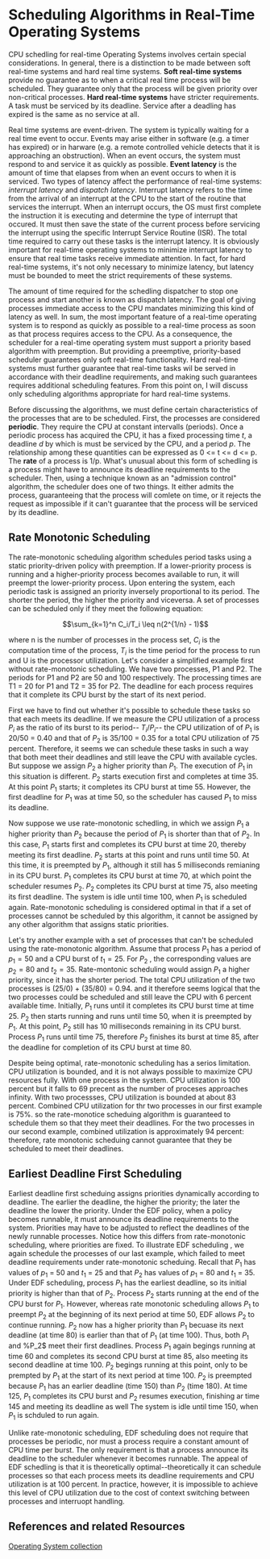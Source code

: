 #  Scheduling Algorithms in Real-Time Operating Systems

CPU schedling for real-time Operating Systems involves certain special considerations. In general, there is a distinction to be made between soft real-time systems and hard real time systems. **Soft real-time systems** provide no guarantee as to when a critical real time process will  be scheduled.  They guarantee only that the process will be given priority over non-critical processes. **Hard real-time systems** have stricter requirements. A task must be serviced by its deadline. Service after a deadling has expired is the same as no service at all.

Real time systems are event-driven. The system is typically waiting for a real time event to occur. Events may arise either in software (e.g. a timer has expired) or in harware (e.g.  a remote controlled vehicle detects that it is approaching an obstruction). When an event occurs, the system must respond to and service it as quickly as possible. **Event latency**  is the amount of time that elapses from when an event occurs to when it is serviced.  Two types of latency affect the performance of real-time systems: *interrupt latency* and *dispatch latency*.  Interrupt latency refers to the time from the arrival of an interrupt at the CPU to the start of the routine that services the interrupt. When an interrupt occurs, the OS must first complete the instruction it is executing and determine the type of interrupt that occured. It must then save the state of the current process before servicing the interrupt using the specific Interrupt Service Routine (ISR).  The total time required to carry out these tasks is the interrupt latency. It is obviously important for real-time operating systems to minimize interrupt latency to ensure that real time tasks receive immediate attention. In fact, for hard real-time systems, it's not only necessary to minimize latency, but latency must be bounded to meet the strict requirements of these systems.

The amount of time required for the schedling dispatcher to stop one process and start another is known as dispatch latency. The goal of giving processes immediate access to the CPU mandates minimizing this kind of latency as well. In sum, the most important feature of a real-time operating system is to respond as quickly as possible to a real-time process as soon as that process requires access to the CPU. As a consequence,  the scheduler for a real-time operating system must support a priority based algorithm with preemption. But providing  a preemptive, priority-based scheduler guarantees only soft real-time functionality. Hard real-time systems must further guarantee that real-time tasks wil be served in accordance with their deadline requirements, and making such guarantees requires additional scheduling features. From this point on, I will discuss only scheduling algorithms appropriate  for hard real-time systems.

Before discussing the algorithms,  we must define certain characteristics  of the processes that are to be scheduled. First, the processes are considered **periodic**. They require the CPU at constant intervalls (periods). Once a periodic process has acquired the CPU, it has a fixed processing time *t*, a deadline *d* by which is must be serviced by the CPU, and a period *p*. The relationship among these quantities can be expressed as 0 <= t <= d <= p.  The **rate** of a process is 1/p.  What's unusual about this form of schedling is a process might have to announce its deadline requirements to the scheduler. Then, using a technique known as an "admission control" algorithm, the scheduler does one of two things. It either admits the process, guaranteeing that the process will comlete on time, or it rejects the request as impossible if it can't guarantee that the process will be serviced by its deadline.

## Rate Monotonic Scheduling

The rate-monotonic scheduling algorithm schedules period tasks using a static priority-driven policy with preemption. If a lower-priority process is running and a higher-priority process becomes available to run, it will preempt the lower-priority process. Upon entering the system, each periodic task is assigned an priority inversely proportional to its period. The shorter the period, the higher the priority and viceversa. A set of processes can be scheduled only if they meet the following equation:

```math
\sum_{k=1}^n C_i/T_i \leq n(2^{1/n} - 1)
```
where n is the number of processes in the process set, $C_i$ is the computation time of the process, $T_i$ is the time period for the process to run and U is the processor utilization. Let's consider a simplified example first without rate-monotonic scheduling.  We have two processes, P1 and P2. The periods for P1 and P2 are 50 and 100 respectively. The processing times are T1 = 20 for P1 and T2 = 35 for P2. The deadline for each process requires that it complete its CPU burst by the start of its next period.

First we have to find out whether it's possible to schedule these tasks so that each meets its deadline. If we measure  the CPU utilization of a process $P_i$ as the ratio of its burst to its period-- $T_i/P_i$-- the CPU utilization of  of $P_1$ is 20/50 = 0.40 and that of $P_2$ is 35/100 = 0.35 for a total CPU utilization of 75 percent. Therefore, it seems we can schedule these tasks in such a way that both meet their deadlines and still leave the CPU with available cycles. But suppose we assign $P_2$ a higher priority than $P_1$. The execution of $P_1$ in this situation is different. $P_2$ starts execution first and completes at time 35.  At this point $P_1$ starts; it completes its CPU burst at time 55. However, the first deadline for $P_1$  was at time 50, so the scheduler has caused $P_1$ to miss its deadline.

Now suppose we use rate-monotonic schedling, in which we assign $P_1$ a higher priority than $P_2$  because the period of $P_1$ is shorter than that of $P_2$. In this case, $P_1$ starts first and completes its CPU burst at time 20, thereby meeting its first deadline. $P_2$ starts at this point and  runs until time 50. At this time, it is preempted by $P_1$, although it still has 5 milliseconds remianing in its CPU burst. $P_1$  completes its CPU burst at time 70, at which point the scheduler resumes $P_2$. $P_2$  completes its CPU burst at time 75, also meeting its first deadline. The system is idle until time 100, when $P_1$ is scheduled again. Rate-monotonic scheduling is considered optimal in that if a set of processes cannot be  scheduled by this algorithm, it cannot be assigned by any other algorithm that assigns static priorities.

Let's try another example with a set of processes that can't be scheduled using the rate-monotonic algorithm. Assume that process $P_1$  has a period of $p_1 = 50$  and a CPU burst of $t_1=25$. For $P_2$ , the corresponding values are $p_2=80$ and $t_2=35$. Rate-montonic scheduling would assign $P_1$ a higher priority, since it has the shorter period. The total CPU utilization of the two processes is (25/0) + (35/80) = 0.94. and it therefore seems logical that the two processes could be scheduled and still leave the CPU with 6 percent available time. Initially, $P_1$  runs until it completes its CPU burst time at time 25. $P_2$ then starts running and runs until time 50, when it is preempted by $P_1$. At this point, $P_2$ still has 10 milliseconds remaining in its CPU burst. Process $P_1$ runs until time 75, therefore $P_2$ finishes its burst at time 85, after the deadline for completion of its CPU burst at time 80.

Despite being optimal, rate-monotonic scheduling has a serios limitation. CPU utilization is bounded, and it is not always possible to maximize CPU resources fully. With one process in the system. CPU utilization is 100 percent but it falls to 69 precent as the number of proceses approaches infinity. With two processses, CPU utilization is bounded at about 83 percent. Combined CPU utilization for thr two processes in our first example  is 75%. so the rate-monotice scheduing algorithm is guaranteed to schedule them  so that they meet their deadlines. For the two processes in our second example, combined utilization  is approximately  94 percent: therefore, rate monotonic scheduing cannot guarantee that they be scheduled to meet their deadlines.

## Earliest Deadline First Scheduling

Earliest deadline first scheduing  assigns priorities dynamically  according to deadline. The earlier the deadline, the higher the priority; the later the deadline the lower the priority.  Under the EDF policy, when a policy becomes runnable, it must announce its deadline requirements to the system. Priorities may have to be adjusted to reflect the deadlines of the newly runnable processes. Notice how this differs from rate-monotonic scheduling, where priorities are fixed. To illustrate EDF scheduling , we again schedule the processes of our last example,  which failed to meet deadline requirements under rate-monotonic scheduing.  Recall that $P_1$  has values of $p_1$ = 50 and $t_1$ = 25 and that $P_2$ has values of $p_1$ = 80 and $t_1$ = 35. Under EDF scheduling, process $P_1$ has the earliest deadline, so its initial priority is higher than that of $P_2$. Process $P_2$  starts running at the end of the CPU burst for $P_1$. However, whereas rate monotonic scheduling allows $P_1$ to preempt $P_2$  at the beginning of its next period at time 50, EDF allows $P_2$ to continue running. $P_2$ now has a higher priority than $P_1$ becuase its next deadline (at time 80)  is earlier than that of $P_1$ (at time 100). Thus, both $P_1$ and %P_2$ meet their first deadlines.  Process $P_1$ again begings running at time 60 and completes its second CPU burst at time 85, also meeting its second deadline at time 100. $P_2$ begings running at this point, only to be prempted by $P_1$ at the start of its next period at time 100. $P_2$ is preempted because $P_1$ has an earlier deadline (time 150) than $P_2$ (time 180).  At time 125, $P_1$ completes its CPU burst  and $P_2$ resumes execution, finishing ar time 145 and meeting its deadline as well The system is idle until time  150, when $P_1$ is schduled to run again.

Unlike rate-monotonic scheduling, EDF scheduling does not require that processes be periodic, nor must a process  require a constant amount of CPU time per burst. The only requirement  is that a process  announce its deadline to the scheduler whenever it becomes runnable. The appeal of EDF schedling is that it is theoretically optimal--theoretically it can schedule processes so that each process meets its deadline requirements and CPU utilization is at 100 percent. In practice, however,  it is impossible to achieve this level of CPU utilization due to the cost of context switching between processes and interruopt handling.

## References and related Resources

<a href="https://github.com/Francesco601/BEST-Operating-System-Resources"> Operating System collection  </a>



















